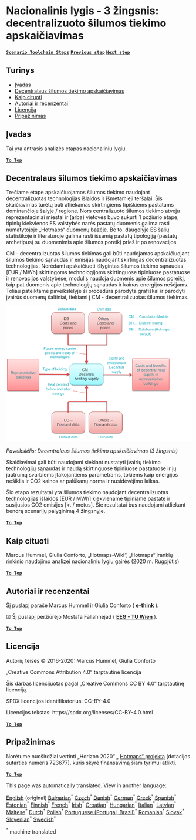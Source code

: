 <h1><a class="anchor" id="national-level---step-3--calculation-of-decentral-heat-supply" href="#national-level---step-3--calculation-of-decentral-heat-supply"><i class="fa fa-link"></i></a>Nacionalinis lygis - 3 žingsnis: decentralizuoto šilumos tiekimo apskaičiavimas</h1><p> <a href="guide-national-level-comprehensive-assessment-eed#part-iii-analysis-of-the-economic-potential-for-efficiency-in-heating-and-cooling_different-steps"><strong><code>Scenario Toolchain Steps</code></strong></a> <a href="Step-2-Costs-and-potentials-for-district-heating-in-representative-regions-or-cities"><strong><code>Previous step</code></strong></a> <a href="Step-4-Comparison-of-results-for-different-scenarios"><strong><code>Next step</code></strong></a></p><h2><a class="anchor" id="table-of-contents" href="#table-of-contents"><i class="fa fa-link"></i></a> Turinys</h2><ul><li> <a href="#introduction">Įvadas</a></li><li> <a href="#calculation-of-decentral-heat-supply">Decentralaus šilumos tiekimo apskaičiavimas</a></li><li> <a href="#how-to-cite">Kaip cituoti</a></li><li> <a href="#authors-and-reviewers">Autoriai ir recenzentai</a></li><li> <a href="#license">Licencija</a></li><li> <a href="#acknowledgement">Pripažinimas</a></li></ul><h2><a class="anchor" id="introduction" href="#introduction"><i class="fa fa-link"></i></a> Įvadas</h2><p> Tai yra antrasis analizės etapas nacionaliniu lygiu.</p><p><ins> <code><strong><a href="#table-of-contents">To Top</a></strong></code></ins></p><h2><a class="anchor" id="calculation-of-decentral-heat-supply" href="#calculation-of-decentral-heat-supply"><i class="fa fa-link"></i></a> Decentralaus šilumos tiekimo apskaičiavimas</h2><p> Trečiame etape apskaičiuojamos šilumos tiekimo naudojant decentralizuotas technologijas išlaidos ir išmetamieji teršalai. Šis skaičiavimas turėtų būti atliekamas skirtingiems tipiškiems pastatams dominančioje šalyje / regione. Nors centralizuoto šilumos tiekimo atveju reprezentaciniai miestai ir (arba) vietovės buvo sukurti 1 požiūrio etape, tipinių kiekvienos ES valstybės narės pastatų duomenis galima rasti numatytojoje „Hotmaps“ duomenų bazėje. Be to, daugelyje ES šalių statistikoje ir literatūroje galima rasti išsamią pastatų tipologiją (pastatų archetipus) su duomenimis apie šilumos poreikį prieš ir po renovacijos.</p><p> CM - decentralizuotas šilumos tiekimas gali būti naudojamas apskaičiuojant šilumos tiekimo sąnaudas ir emisijas naudojant skirtingas decentralizuotas technologijas. Norėdami apskaičiuoti išlygintas šilumos tiekimo sąnaudas [EUR / MWh] skirtingoms technologijoms skirtinguose tipiniuose pastatuose ir renovacijos valstybėse, modulis naudoja duomenis apie šilumos poreikį, taip pat duomenis apie technologijų sąnaudas ir kainas energijos nešėjams. Toliau pateiktame paveikslėlyje ši procedūra parodyta grafiškai ir parodyti įvairūs duomenų šaltiniai, tiekiami į CM - decentralizuotas šilumos tiekimas.</p><img alt="" src="../images/Hotmaps_ApproachNational_Step3.png"/><p> <em>Paveikslėlis: Decentralaus šilumos tiekimo apskaičiavimas (3 žingsnis)</em></p><p> Skaičiavimai gali būti naudojami siekiant nustatyti įvairių tiekimo technologijų sąnaudas ir naudą skirtinguose tipiniuose pastatuose ir jų jautrumą svarbiems įtakojantiems parametrams, tokiems kaip energijos nešiklis ir CO2 kainos ar palūkanų norma ir nusidėvėjimo laikas.</p><p> Šio etapo rezultatai yra šilumos tiekimo naudojant decentralizuotas technologijas išlaidos [EUR / MWh] kiekviename tipiniame pastate ir susijusios CO2 emisijos [kt / metus]. Šie rezultatai bus naudojami atliekant bendrą scenarijų palyginimą 4 žingsnyje.</p><p><ins> <code><strong><a href="#table-of-contents">To Top</a></strong></code></ins></p><h2><a class="anchor" id="how-to-cite" href="#how-to-cite"><i class="fa fa-link"></i></a> Kaip cituoti</h2><p> Marcus Hummel, Giulia Conforto, „Hotmaps-Wiki“, „Hotmaps“ įrankių rinkinio naudojimo analizei nacionaliniu lygiu gairės (2020 m. Rugpjūtis)</p><p><ins> <code><strong><a href="#table-of-contents">To Top</a></strong></code></ins></p><h2><a class="anchor" id="authors-and-reviewers" href="#authors-and-reviewers"><i class="fa fa-link"></i></a> Autoriai ir recenzentai</h2><p> Šį puslapį parašė Marcus Hummel ir Giulia Conforto ( <strong><a href="https://e-think.ac.at">e-think</a></strong> ).</p><p> ☑ Šį puslapį peržiūrėjo Mostafa Fallahnejad ( <strong><a href="https://eeg.tuwien.ac.at/">EEG - TU Wien</a></strong> ).</p><p> <a href="#table-of-contents"><strong><code>To Top</code></strong></a></p><h2><a class="anchor" id="license" href="#license"><i class="fa fa-link"></i></a> Licencija</h2><p> Autorių teisės © 2016-2020: Marcus Hummel, Giulia Conforto</p><p> „Creative Commons Attribution 4.0“ tarptautinė licencija</p><p> Šis darbas licencijuotas pagal „Creative Commons CC BY 4.0“ tarptautinę licenciją.</p><p> SPDX licencijos identifikatorius: CC-BY-4.0</p><p> Licencijos tekstas: https://spdx.org/licenses/CC-BY-4.0.html</p><p><ins> <code><strong><a href="#table-of-contents">To Top</a></strong></code></ins></p><h2><a class="anchor" id="acknowledgement" href="#acknowledgement"><i class="fa fa-link"></i></a> Pripažinimas</h2><p> Norėtume nuoširdžiai vertinti „Horizon 2020“ „ <a href="https://www.hotmaps-project.eu">Hotmaps“ projektą</a> (dotacijos sutarties numeris 723677), kuris skyrė finansavimą šiam tyrimui atlikti.</p><p><ins> <code><strong><a href="#table-of-contents">To Top</a></strong></code></ins></p>
<!--- THIS IS A SUPER UNIQUE IDENTIFIER -->

This page was automatically translated. View in another language:

[English](../en/Step-3-Calculation-of-decentral-heat-supply) (original) [Bulgarian](../bg/Step-3-Calculation-of-decentral-heat-supply)<sup>\*</sup> [Czech](../cs/Step-3-Calculation-of-decentral-heat-supply)<sup>\*</sup> [Danish](../da/Step-3-Calculation-of-decentral-heat-supply)<sup>\*</sup> [German](../de/Step-3-Calculation-of-decentral-heat-supply)<sup>\*</sup> [Greek](../el/Step-3-Calculation-of-decentral-heat-supply)<sup>\*</sup> [Spanish](../es/Step-3-Calculation-of-decentral-heat-supply)<sup>\*</sup> [Estonian](../et/Step-3-Calculation-of-decentral-heat-supply)<sup>\*</sup> [Finnish](../fi/Step-3-Calculation-of-decentral-heat-supply)<sup>\*</sup> [French](../fr/Step-3-Calculation-of-decentral-heat-supply)<sup>\*</sup> [Irish](../ga/Step-3-Calculation-of-decentral-heat-supply)<sup>\*</sup> [Croatian](../hr/Step-3-Calculation-of-decentral-heat-supply)<sup>\*</sup> [Hungarian](../hu/Step-3-Calculation-of-decentral-heat-supply)<sup>\*</sup> [Italian](../it/Step-3-Calculation-of-decentral-heat-supply)<sup>\*</sup>  [Latvian](../lv/Step-3-Calculation-of-decentral-heat-supply)<sup>\*</sup> [Maltese](../mt/Step-3-Calculation-of-decentral-heat-supply)<sup>\*</sup> [Dutch](../nl/Step-3-Calculation-of-decentral-heat-supply)<sup>\*</sup> [Polish](../pl/Step-3-Calculation-of-decentral-heat-supply)<sup>\*</sup> [Portuguese (Portugal, Brazil)](../pt/Step-3-Calculation-of-decentral-heat-supply)<sup>\*</sup> [Romanian](../ro/Step-3-Calculation-of-decentral-heat-supply)<sup>\*</sup> [Slovak](../sk/Step-3-Calculation-of-decentral-heat-supply)<sup>\*</sup> [Slovenian](../sl/Step-3-Calculation-of-decentral-heat-supply)<sup>\*</sup> [Swedish](../sv/Step-3-Calculation-of-decentral-heat-supply)<sup>\*</sup> 

<sup>\*</sup> machine translated
